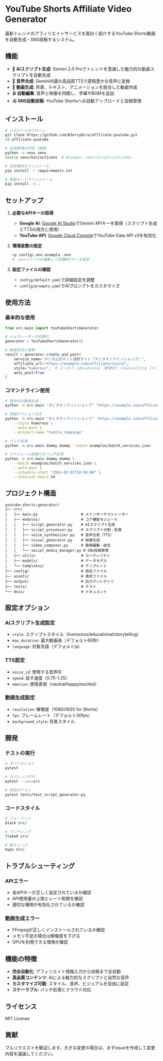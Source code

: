 # YouTube Shorts Affiliate Video Generator

最新トレンドのアフィリエイトサービスを面白く紹介するYouTube Shorts動画を自動生成・SNS投稿するシステム。

## 機能

- 🤖 **AIスクリプト生成**: Gemini 2.0 Proでトレンドを意識した魅力的な動画スクリプトを自動生成
- 🎤 **音声合成**: Gemini内蔵の高品質TTSで感情豊かな音声に変換
- 🎥 **動画生成**: 背景、テキスト、アニメーションを統合した動画作成
- 🎬 **自動編集**: 音声と映像を同期し、字幕やBGMを追加
- 📤 **SNS自動投稿**: YouTube Shortsへの自動アップロードと投稿管理

## インストール

```bash
# リポジトリのクローン
git clone https://github.com/NJersyHiro/affiliate-youtube.git
cd affiliate-youtube

# 仮想環境の作成（推奨）
python -m venv venv
source venv/bin/activate  # Windows: venv\Scripts\activate

# 依存関係のインストール
pip install -r requirements.txt

# 開発モードでインストール
pip install -e .
```

## セットアップ

1. **必要なAPIキーの取得**
   - **Google AI**: [Google AI Studio](https://makersuite.google.com/app/apikey)でGemini APIキーを取得（スクリプト生成とTTSの両方に使用）
   - **YouTube API**: [Google Cloud Console](https://console.cloud.google.com/)でYouTube Data API v3を有効化

2. **環境変数の設定**
   ```bash
   cp config/.env.example .env
   # .envファイルを編集して各種APIキーを設定
   ```

3. **設定ファイルの確認**
   - `config/default.yaml`で詳細設定を調整
   - `config/prompts.yaml`でAIプロンプトをカスタマイズ

## 使用方法

### 基本的な使用

```python
from src.main import YouTubeShortsGenerator

# ジェネレーターの初期化
generator = YouTubeShortsGenerator()

# 動画生成と投稿
result = generator.create_and_post(
    service_name="タニタ公式ネット通販サイト「タニタオンラインショップ」",
    affiliate_url="https://example.com/affiliate/tanita",
    style="humorous",  # ユーモア、educational（教育的）、storytelling（ストーリー）
    auto_post=True
)
```

### コマンドライン使用

```bash
# 基本的な動画生成
python -m src.main "タニタオンラインショップ" "https://example.com/affiliate/tanita"

# 詳細オプション付き
python -m src.main "タニタオンラインショップ" "https://example.com/affiliate/tanita" \
    --style humorous \
    --auto-post \
    --project-name "tanita_campaign"

# バッチ処理
python -m src.main dummy dummy --batch examples/batch_services.json

# スケジュール投稿付きバッチ処理
python -m src.main dummy dummy \
    --batch examples/batch_services.json \
    --auto-post \
    --schedule-start "2024-02-01T10:00:00" \
    --interval-hours 24
```

## プロジェクト構造

```
youtube-shorts-generator/
├── src/
│   ├── main.py                    # メインオーケストレーター
│   ├── modules/                   # コア機能モジュール
│   │   ├── script_generator.py    # AIスクリプト生成
│   │   ├── script_processor.py    # スクリプト分割・処理
│   │   ├── voice_synthesizer.py   # 音声合成（TTS）
│   │   ├── visual_generator.py    # 映像生成
│   │   ├── video_composer.py      # 動画編集・結合
│   │   └── social_media_manager.py # SNS投稿管理
│   ├── utils/                     # ユーティリティ
│   ├── models/                    # データモデル
│   └── templates/                 # テンプレート
├── config/                        # 設定ファイル
├── assets/                        # 素材ファイル
├── output/                        # 出力ディレクトリ
├── tests/                         # テスト
└── docs/                          # ドキュメント
```

## 設定オプション

### AIスクリプト生成設定
- `style`: スクリプトスタイル（humorous/educational/storytelling）
- `max_duration`: 最大動画長（デフォルト60秒）
- `language`: 対象言語（デフォルトja）

### TTS設定
- `voice_id`: 使用する音声ID
- `speed`: 話す速度（0.75-1.25）
- `emotion`: 感情表現（neutral/happy/excited）

### 動画生成設定
- `resolution`: 解像度（1080x1920 for Shorts）
- `fps`: フレームレート（デフォルト30fps）
- `background_style`: 背景スタイル

## 開発

### テストの実行

```bash
# すべてのテスト
pytest

# カバレッジ付き
pytest --cov=src

# 特定のテスト
pytest tests/test_script_generator.py
```

### コードスタイル

```bash
# フォーマット
black src/

# リンティング
flake8 src/

# 型チェック
mypy src/
```

## トラブルシューティング

### APIエラー
- 各APIキーが正しく設定されているか確認
- API使用量の上限とレート制限を確認
- 適切な権限が有効化されているか確認

### 動画生成エラー
- FFmpegが正しくインストールされているか確認
- メモリ不足の場合は解像度を下げる
- GPUを利用できる環境か確認

## 機能の特徴

- **完全自動化**: アフィリエイト情報入力から投稿まで全自動
- **高品質コンテンツ**: AIによる魅力的なスクリプトと自然な音声
- **カスタマイズ可能**: スタイル、音声、ビジュアルを自由に設定
- **スケーラブル**: バッチ処理とクラウド対応

## ライセンス

MIT License

## 貢献

プルリクエストを歓迎します。大きな変更の場合は、まずissueを作成して変更内容を議論してください。